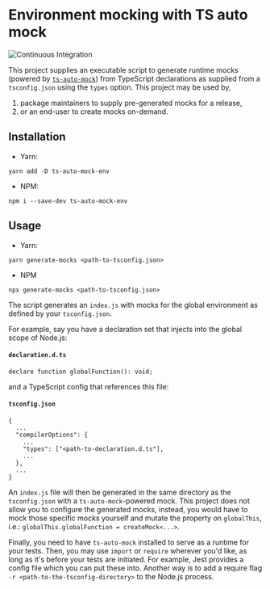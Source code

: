 # Environment mocking with TS auto mock

![Continuous Integration](https://github.com/martinjlowm/ts-auto-mock-env/workflows/Continuous%20Integration/badge.svg)

This project supplies an executable script to generate runtime mocks (powered by
[`ts-auto-mock`](https://github.com/Typescript-TDD/ts-auto-mock)) from
TypeScript declarations as supplied from a `tsconfig.json` using the `types`
option. This project may be used by,

1. package maintainers to supply pre-generated mocks for a release,
2. or an end-user to create mocks on-demand.

## Installation

- Yarn:
```
yarn add -D ts-auto-mock-env
```

- NPM:
```
npm i --save-dev ts-auto-mock-env
```

## Usage

- Yarn:
```
yarn generate-mocks <path-to-tsconfig.json>
```

- NPM
```
npx generate-mocks <path-to-tsconfig.json>
```

The script generates an `index.js` with mocks for the global environment as
defined by your `tsconfig.json`.

For example, say you have a declaration set that injects into the global scope
of Node.js:

#### **`declaration.d.ts`**
```
declare function globalFunction(): void;
```

and a TypeScript config that references this file:

#### **`tsconfig.json`**
```
{
  ...
  "compilerOptions": {
    ...
    "types": ["<path-to-declaration.d.ts"],
    ...
  },
  ...
}
```

An `index.js` file will then be generated in the same directory as the
`tsconfig.json` with a `ts-auto-mock`-powered mock. This project does not allow
you to configure the generated mocks, instead, you would have to mock those
specific mocks yourself and mutate the property on `globalThis`, i.e.:
`globalThis.globalFunction = createMock<...>`.

Finally, you need to have `ts-auto-mock` installed to serve as a runtime for
your tests. Then, you may use `import` or `require` wherever you'd like, as long
as it's before your tests are initiated. For example, Jest provides a config
file which you can put these into. Another way is to add a require flag
`-r <path-to-the-tsconfig-directory>` to the Node.js process.
